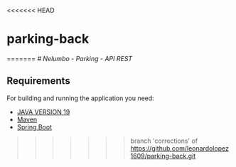 <<<<<<< HEAD
# parking-back
=======
<em> # Nelumbo - Parking - API REST </em>

## Requirements

For building and running the application you need:

- [JAVA VERSION 19](https://www.oracle.com/java/technologies/javase/jdk19-archive-downloads.html)
- [Maven](https://maven.apache.org)
- [Spring Boot](https://spring.io)
>>>>>>> branch 'corrections' of https://github.com/leonardolopez1609/parking-back.git
